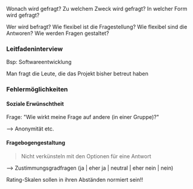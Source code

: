 Wonach wird gefragt?
Zu welchem Zweck wird gefragt?
In welcher Form wird gefragt?


Wer wird befragt?
Wie flexibel ist die Fragestellung?
Wie flexibel sind die Antworen?
Wie werden Fragen gestaltet?

### Leitfadeninterview
Bsp: Softwareentwicklung

Man fragt die Leute, die das Projekt bisher betreut haben


### Fehlermöglichkeiten
#### Soziale Erwünschtheit
Frage: "Wie wirkt meine Frage auf andere (in einer Gruppe)?"

--> Anonymität etc.

#### Fragebogengestaltung
> Nicht verkünsteln mit den Optionen für eine Antwort

--> Zustimmungsgradfragen (ja | eher ja | neutral | eher nein | nein)

Rating-Skalen sollen in ihren Abständen normiert sein!!

